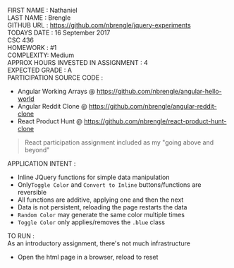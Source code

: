 FIRST NAME : Nathaniel  
LAST NAME : Brengle  
GITHUB URL : https://github.com/nbrengle/jquery-experiments  
TODAYS DATE : 16 September 2017  
CSC 436  
HOMEWORK : #1  
COMPLEXITY: Medium  
APPROX HOURS INVESTED IN ASSIGNMENT : 4  
EXPECTED GRADE : A  
PARTICIPATION SOURCE CODE :  
* Angular Working Arrays @ https://github.com/nbrengle/angular-hello-world
* Angular Reddit Clone @ https://github.com/nbrengle/angular-reddit-clone
* React Product Hunt @ https://github.com/nbrengle/react-product-hunt-clone
> React participation assignment included as my "going above and beyond"  

APPLICATION INTENT :  
* Inline JQuery functions for simple data manipulation
* Only`Toggle Color` and `Convert to Inline` buttons/functions are reversible
* All functions are additive, applying one and then the next
* Data is not persistent, reloading the page restarts the data
* `Random Color` may generate the same color multiple times
* `Toggle Color` only applies/removes the `.blue` class

TO RUN :  
As an introductory assignment, there's not much infrastructure
* Open the html page in a browser, reload to reset
